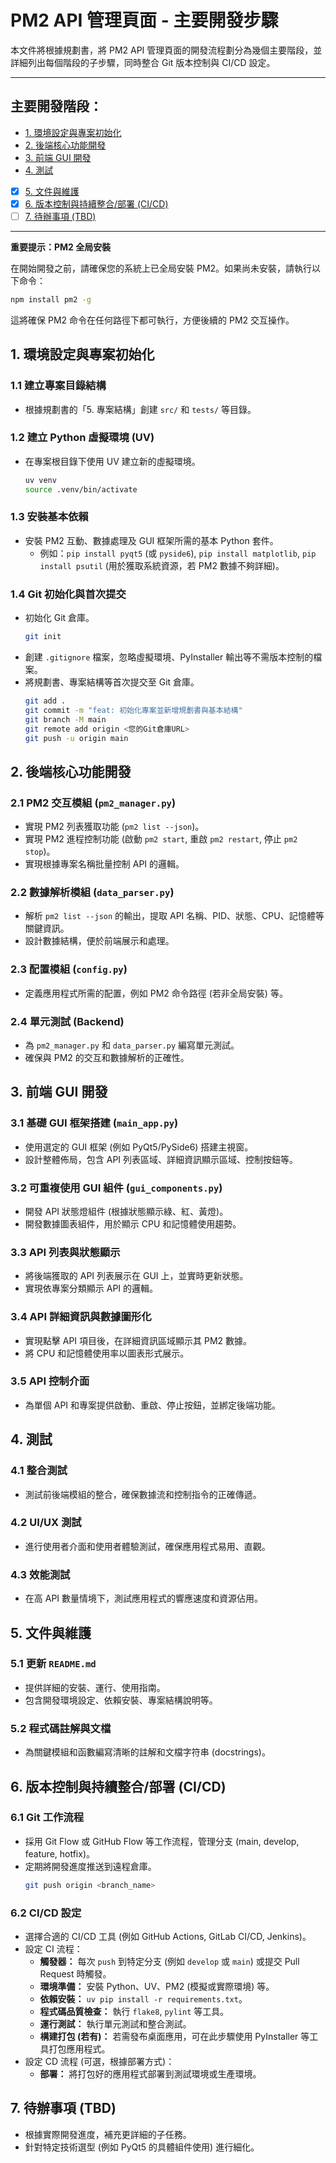 # PM2 API 管理頁面 - 主要開發步驟

本文件將根據規劃書，將 PM2 API 管理頁面的開發流程劃分為幾個主要階段，並詳細列出每個階段的子步驟，同時整合 Git 版本控制與 CI/CD 設定。

---

## 主要開發階段：

*   [1. 環境設定與專案初始化](01_Environment_Setup.md)
*   [2. 後端核心功能開發](02_Backend_Development.md)
*   [3. 前端 GUI 開發](03_Frontend_GUI_Development.md)
*   [4. 測試](04_Testing.md)
*   [X] [5. 文件與維護](05_Documentation_and_Maintenance.md)
*   [X] [6. 版本控制與持續整合/部署 (CI/CD)](06_CI_CD_Setup.md)
*   [ ] [7. 待辦事項 (TBD)](07_ToDo.md)

---

**重要提示：PM2 全局安裝**

在開始開發之前，請確保您的系統上已全局安裝 PM2。如果尚未安裝，請執行以下命令：

```bash
npm install pm2 -g
```

這將確保 PM2 命令在任何路徑下都可執行，方便後續的 PM2 交互操作。

## 1. 環境設定與專案初始化

### 1.1 建立專案目錄結構
*   根據規劃書的「5. 專案結構」創建 `src/` 和 `tests/` 等目錄。

### 1.2 建立 Python 虛擬環境 (UV)
*   在專案根目錄下使用 UV 建立新的虛擬環境。
    ```bash
    uv venv
    source .venv/bin/activate
    ```

### 1.3 安裝基本依賴
*   安裝 PM2 互動、數據處理及 GUI 框架所需的基本 Python 套件。
    *   例如：`pip install pyqt5` (或 `pyside6`), `pip install matplotlib`, `pip install psutil` (用於獲取系統資源，若 PM2 數據不夠詳細)。

### 1.4 Git 初始化與首次提交
*   初始化 Git 倉庫。
    ```bash
    git init
    ```
*   創建 `.gitignore` 檔案，忽略虛擬環境、PyInstaller 輸出等不需版本控制的檔案。
*   將規劃書、專案結構等首次提交至 Git 倉庫。
    ```bash
    git add .
    git commit -m "feat: 初始化專案並新增規劃書與基本結構"
    git branch -M main
    git remote add origin <您的Git倉庫URL>
    git push -u origin main
    ```

## 2. 後端核心功能開發

### 2.1 PM2 交互模組 (`pm2_manager.py`)
*   實現 PM2 列表獲取功能 (`pm2 list --json`)。
*   實現 PM2 進程控制功能 (啟動 `pm2 start`, 重啟 `pm2 restart`, 停止 `pm2 stop`)。
*   實現根據專案名稱批量控制 API 的邏輯。

### 2.2 數據解析模組 (`data_parser.py`)
*   解析 `pm2 list --json` 的輸出，提取 API 名稱、PID、狀態、CPU、記憶體等關鍵資訊。
*   設計數據結構，便於前端展示和處理。

### 2.3 配置模組 (`config.py`)
*   定義應用程式所需的配置，例如 PM2 命令路徑 (若非全局安裝) 等。

### 2.4 單元測試 (Backend)
*   為 `pm2_manager.py` 和 `data_parser.py` 編寫單元測試。
*   確保與 PM2 的交互和數據解析的正確性。

## 3. 前端 GUI 開發

### 3.1 基礎 GUI 框架搭建 (`main_app.py`)
*   使用選定的 GUI 框架 (例如 PyQt5/PySide6) 搭建主視窗。
*   設計整體佈局，包含 API 列表區域、詳細資訊顯示區域、控制按鈕等。

### 3.2 可重複使用 GUI 組件 (`gui_components.py`)
*   開發 API 狀態燈組件 (根據狀態顯示綠、紅、黃燈)。
*   開發數據圖表組件，用於顯示 CPU 和記憶體使用趨勢。

### 3.3 API 列表與狀態顯示
*   將後端獲取的 API 列表展示在 GUI 上，並實時更新狀態。
*   實現依專案分類顯示 API 的邏輯。

### 3.4 API 詳細資訊與數據圖形化
*   實現點擊 API 項目後，在詳細資訊區域顯示其 PM2 數據。
*   將 CPU 和記憶體使用率以圖表形式展示。

### 3.5 API 控制介面
*   為單個 API 和專案提供啟動、重啟、停止按鈕，並綁定後端功能。

## 4. 測試

### 4.1 整合測試
*   測試前後端模組的整合，確保數據流和控制指令的正確傳遞。

### 4.2 UI/UX 測試
*   進行使用者介面和使用者體驗測試，確保應用程式易用、直觀。

### 4.3 效能測試
*   在高 API 數量情境下，測試應用程式的響應速度和資源佔用。

## 5. 文件與維護

### 5.1 更新 `README.md`
*   提供詳細的安裝、運行、使用指南。
*   包含開發環境設定、依賴安裝、專案結構說明等。

### 5.2 程式碼註解與文檔
*   為關鍵模組和函數編寫清晰的註解和文檔字符串 (docstrings)。

## 6. 版本控制與持續整合/部署 (CI/CD)

### 6.1 Git 工作流程
*   採用 Git Flow 或 GitHub Flow 等工作流程，管理分支 (main, develop, feature, hotfix)。
*   定期將開發進度推送到遠程倉庫。
    ```bash
    git push origin <branch_name>
    ```

### 6.2 CI/CD 設定
*   選擇合適的 CI/CD 工具 (例如 GitHub Actions, GitLab CI/CD, Jenkins)。
*   設定 CI 流程：
    *   **觸發器：** 每次 `push` 到特定分支 (例如 `develop` 或 `main`) 或提交 Pull Request 時觸發。
    *   **環境準備：** 安裝 Python、UV、PM2 (模擬或實際環境) 等。
    *   **依賴安裝：** `uv pip install -r requirements.txt`。
    *   **程式碼品質檢查：** 執行 `flake8`, `pylint` 等工具。
    *   **運行測試：** 執行單元測試和整合測試。
    *   **構建打包 (若有)：** 若需發布桌面應用，可在此步驟使用 PyInstaller 等工具打包應用程式。
*   設定 CD 流程 (可選，根據部署方式)：
    *   **部署：** 將打包好的應用程式部署到測試環境或生產環境。

## 7. 待辦事項 (TBD)

*   根據實際開發進度，補充更詳細的子任務。
*   針對特定技術選型 (例如 PyQt5 的具體組件使用) 進行細化。 